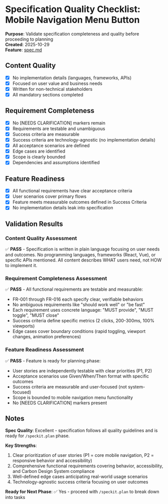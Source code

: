 # Specification Quality Checklist: Mobile Navigation Menu Button

**Purpose**: Validate specification completeness and quality before proceeding to planning  
**Created**: 2025-10-29  
**Feature**: [spec.md](../spec.md)

## Content Quality

- [x] No implementation details (languages, frameworks, APIs)
- [x] Focused on user value and business needs
- [x] Written for non-technical stakeholders
- [x] All mandatory sections completed

## Requirement Completeness

- [x] No [NEEDS CLARIFICATION] markers remain
- [x] Requirements are testable and unambiguous
- [x] Success criteria are measurable
- [x] Success criteria are technology-agnostic (no implementation details)
- [x] All acceptance scenarios are defined
- [x] Edge cases are identified
- [x] Scope is clearly bounded
- [x] Dependencies and assumptions identified

## Feature Readiness

- [x] All functional requirements have clear acceptance criteria
- [x] User scenarios cover primary flows
- [x] Feature meets measurable outcomes defined in Success Criteria
- [x] No implementation details leak into specification

## Validation Results

### Content Quality Assessment

✅ **PASS** - Specification is written in plain language focusing on user needs and outcomes. No programming languages,
frameworks (React, Vue), or specific APIs mentioned. All content describes WHAT users need, not HOW to implement it.

### Requirement Completeness Assessment

✅ **PASS** - All functional requirements are testable and measurable:

- FR-001 through FR-016 each specify clear, verifiable behaviors
- No ambiguous requirements like "should work well" or "be fast"
- Each requirement uses concrete language: "MUST provide", "MUST toggle", "MUST close"
- Success criteria define specific metrics (2 clicks, 200-300ms, 100% viewports)
- Edge cases cover boundary conditions (rapid toggling, viewport changes, animation preferences)

### Feature Readiness Assessment

✅ **PASS** - Feature is ready for planning phase:

- User stories are independently testable with clear priorities (P1, P2)
- Acceptance scenarios use Given/When/Then format with specific outcomes
- Success criteria are measurable and user-focused (not system-focused)
- Scope is bounded to mobile navigation menu functionality
- No [NEEDS CLARIFICATION] markers present

## Notes

**Spec Quality**: Excellent - specification follows all quality guidelines and is ready for `/speckit.plan` phase.

**Key Strengths**:

1. Clear prioritization of user stories (P1 = core mobile navigation, P2 = responsive behavior and accessibility)
2. Comprehensive functional requirements covering behavior, accessibility, and Carbon Design System compliance
3. Well-defined edge cases anticipating real-world usage scenarios
4. Technology-agnostic success criteria focusing on user outcomes

**Ready for Next Phase**: ✅ Yes - proceed with `/speckit.plan` to break down into tasks
